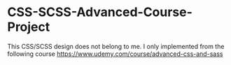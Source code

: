 # CSS-SCSS-Advanced-Course-Project
This CSS/SCSS design does not belong to me. I only implemented from the following course
https://www.udemy.com/course/advanced-css-and-sass
